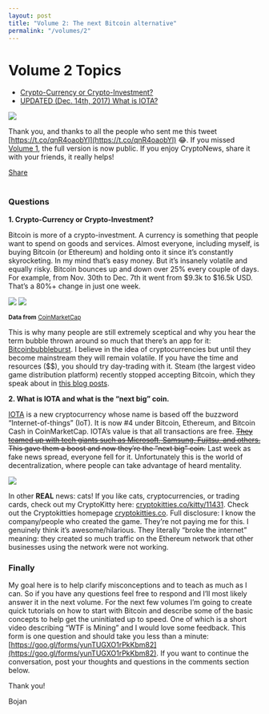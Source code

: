 ```yaml
---
layout: post
title: "Volume 2: The next Bitcoin alternative"
permalink: "/volumes/2"
---
```

# Volume 2 Topics
- [Crypto-Currency or Crypto-Investment?](#cryptoinvestment)
- [UPDATED (Dec. 14th, 2017) What is IOTA?](#nextcoin)

![](https://i.imgur.com/xhAAg4c.png)

Thank you, and thanks to all the people who sent me this tweet [https://t.co/qnR4oaobYl](https://t.co/qnR4oaobYl) 😂. If you missed [Volume 1](https://readcryptonews.com/volumes/1), the full version is now public. If you enjoy CryptoNews, share it with your friends, it really helps!

<div class="fb-share-button" data-href="https://readcryptonews.com" data-layout="button" data-size="large" data-mobile-iframe="true"><a class="fb-xfbml-parse-ignore" target="\_blank" href="https://www.facebook.com/sharer/sharer.php?u=https%3A%2F%2Freadcryptonews.com%2F&amp;src=sdkpreparse">Share</a></div>
<br />

### Questions
**1. <a name="cryptoinvestment">Crypto-Currency or Crypto-Investment?</a>**

Bitcoin is more of a crypto-investment. A currency is something that people want to spend on goods and services. Almost everyone, including myself, is buying Bitcoin (or Ethereum) and holding onto it since it’s constantly skyrocketing. In my mind that’s easy money. But it’s insanely volatile and equally risky. Bitcoin bounces up and down over 25% every couple of days. For example, from Nov. 30th to Dec. 7th it went from $9.3k to $16.5k USD. That’s a 80%+ change in just one week.

![](https://i.imgur.com/5mHn1AG.png)
![](https://i.imgur.com/WN8fRyU.png)

<sup>**Data from** <a href="https://coinmarketcap.com/currencies/bitcoin/#charts" target="\_blank">CoinMarketCap</a></sup>

This is why many people are still extremely sceptical and why you hear the term bubble thrown around so much that there’s an app for it: <a href="https://bitcoinbubbleburst.github.io" target="\_blank">Bitcoinbubbleburst</a>. I believe in the idea of cryptocurrencies but until they become mainstream they will remain volatile. If you have the time and resources ($$), you should try day-trading with it. Steam (the largest video game distribution platform) recently stopped accepting Bitcoin, which they speak about in <a href="http://steamcommunity.com/games/593110/announcements/detail/1464096684955433613" target="\_blank">this blog posts</a>.

**2. <a name="nextcoin">What is IOTA and what is the “next big” coin.</a>**

<a href="IOTA.org" target="\_blank">IOTA</a> is a new cryptocurrency whose name is based off the buzzword “Internet-of-things” (IoT). It is now #4 under Bitcoin, Ethereum, and Bitcoin Cash in CoinMarketCap. IOTA’s value is that all transactions are free. <a href="https://www.cryptocoinsnews.com/iota-price-drops-co-founder-admits-microsoft-not-partner-participant" target="\_blank">~~They teamed up with tech giants such as Microsoft, Samsung, Fujitsu, and others.~~</a> ~~This gave them a boost and now they’re the “next big” coin.~~ Last week as fake news spread, everyone fell for it. Unfortunately this is the world of decentralization, where people can take advantage of heard mentality.

![](https://www.cryptokitties.co/images/kitty-eth.svg)

In other **REAL** news: cats! If you like cats, cryptocurrencies, or trading cards, check out my CryptoKitty here: <a href="https://cryptokitties.co/kitty/11431" target="\_blank">cryptokitties.co/kitty/11431</a>. Check out the Cryptokitties homepage <a href="https://cryptokitties.co" target="\_blank">cryptokitties.co</a>. Full disclosure: I know the company/people who created the game. They’re not paying me for this. I genuinely think it’s awesome/hilarious. They literally “broke the internet” meaning: they created so much traffic on the Ethereum network that other businesses using the network were not working.

### Finally
My goal here is to help clarify misconceptions and to teach as much as I can. So if you have any questions feel free to respond and I’ll most likely answer it in the next volume. For the next few volumes I’m going to create quick tutorials on how to start with Bitcoin and describe some of the basic concepts to help get the uninitiated up to speed. One of which is a short video describing “WTF is Mining” and I would love some feedback. This form is one question and should take you less than a minute: [https://goo.gl/forms/yunTUGXO1rPkKbm82](https://goo.gl/forms/yunTUGXO1rPkKbm82). If you want to continue the conversation, post your thoughts and questions in the comments section below.

Thank you!

Bojan
